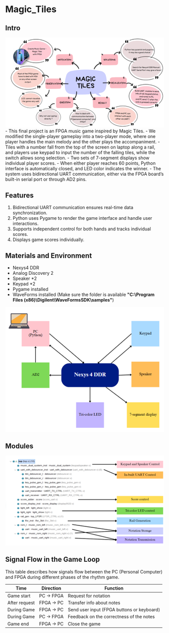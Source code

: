 # Magic_Tiles

## Intro
<img src="https://github.com/Hazel-1212/Magic_Tiles/blob/main/pictures/motivation.png" width=800>
- This final project is an FPGA music game inspired by Magic Tiles. 
- We modified the single-player gameplay into a two-player mode, where one player handles the main melody and the other plays the accompaniment. 
- Tiles with a number fall from the top of the screen on laptop along a rail, 
and players use keypad to input the number of the falling tiles, while the switch allows song selection.
- Two sets of 7-segment displays show individual player scores. 
- When either player reaches 60 points, Python interface is automatically closed, and LED color indicates the winner.
- The system uses bidirectional UART communication, either via the FPGA board’s built-in serial port or through AD2 pins.

## Features
1. Bidirectional UART communication ensures real-time data synchronization.
2. Python uses Pygame to render the game interface and handle user interactions.
3. Supports independent control for both hands and tracks individual scores.
4. Displays game scores individually.

## Materials and Environment
- Nexys4 DDR
- Analog Discovery 2
- Speaker *2
- Keypad *2
- Pygame installed
- WaveForms installed
 (Make sure the folder is available **"C:\Program Files (x86)\Digilent\WaveFormsSDK\samples"**)

<img src="https://github.com/Hazel-1212/Magic_Tiles/blob/main/pictures/block.png" width=600>

## Modules

<img src="https://github.com/Hazel-1212/Magic_Tiles/blob/main/pictures/modules.png" width=800>

## Signal Flow in the Game Loop

This table describes how signals flow between the PC (Personal Computer) and FPGA during different phases of the rhythm game.

| Time          | Direction   | Function                                      |
|---------------|-------------|-----------------------------------------------|
| Game start    | PC → FPGA   | Request for notation                          |
| After request | FPGA → PC   | Transfer info about notes                     |
| During Game   | FPGA → PC   | Send user input (FPGA buttons or keyboard)    |
| During Game   | PC → FPGA   | Feedback on the correctness of the notes      |
| Game end      | FPGA → PC   | Close the game                                |